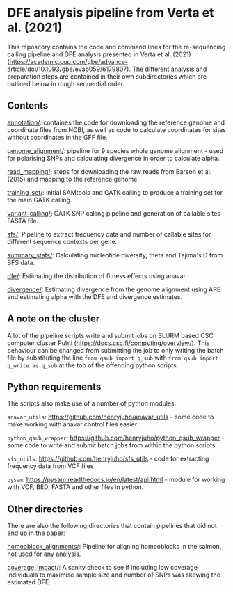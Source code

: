 # DFE analysis pipeline from Verta et al. (2021)

This repository contains the code and command lines for the re-sequencing calling pipeline and DFE analysis presented in 
Verta et al. (2021) (<https://academic.oup.com/gbe/advance-article/doi/10.1093/gbe/evab059/6179807>). The different 
analysis and preparation steps are contained in their own subdirectories which are outlined below in rough sequential 
order.

## Contents 

[annotation/](annotation/): containes the code for downloading the reference genome and coordinate files from NCBI, as well as code to calculate coordinates for sites without coordinates in the GFF file.

[genome_alignment/](genome_alignment/): pipeline for 9 species whole genome alignment - used for polarising SNPs and calculating divergence in order to calculate alpha.

[read_mapping/](read_mapping/): steps for downloading the raw reads from Barson et al. (2015) and mapping to the reference genome.

[training_set/](training_set/): initial SAMtools and GATK calling to produce a training set for the main GATK calling.

[variant_calling/](variant_calling/): GATK SNP calling pipeline and generation of callable sites FASTA file.

[sfs/](sfs/): Pipeline to extract frequency data and number of callable sites for different sequence contexts per gene.

[summary_stats/](summary_stats/): Calculating nucleotide diversity, theta and Tajima's D from SFS data.

[dfe/](dfe/): Estimating the distribution of fitness effects using anavar.

[divergence/](divergence/): Estimating divergence from the genome alignment using APE and estimating alpha with the DFE and divergence estimates.

## A note on the cluster

A lot of the pipeline scripts write and submit jobs on SLURM based CSC computer cluster Puhti (<https://docs.csc.fi/computing/overview/>).
This behaviour can be changed from submitting the job to only writing the batch file by substituting the line 
```from qsub import q_sub``` with ```from qsub import q_write as q_sub``` at the top of the offending python scripts.

## Python requirements

The scripts also make use of a number of python modules:

```anavar_utils```: <https://github.com/henryjuho/anavar_utils> - some code to make working with anavar control files easier.

```python_qsub_wrapper```: <https://github.com/henryjuho/python_qsub_wrapper> - some code to write and submit batch jobs from within the python scripts.

```sfs_utils```: <https://github.com/henryjuho/sfs_utils> - code for extracting frequency data from VCF files

```pysam```: <https://pysam.readthedocs.io/en/latest/api.html> - module for working with VCF, BED, FASTA and other files in python.

## Other directories

There are also the following directories that contain pipelines that did not end up in the paper:

[homeoblock_alignments/](homeoblock_alignments/): Pipeline for aligning homeoblocks in the salmon, not used for any analysis.

[coverage_impact/](coverage_impact/): A sanity check to see if including low coverage individuals to maximise sample size and number of SNPs was skewing the estimated DFE. 
